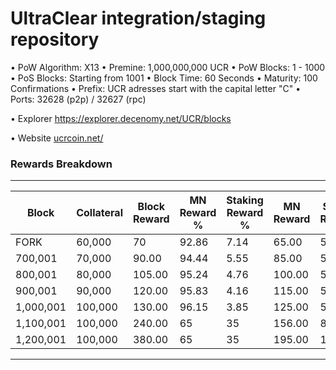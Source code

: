 UltraClear integration/staging repository
=====================================

• PoW Algorithm: X13
• Premine: 1,000,000,000 UCR
• PoW Blocks: 1 - 1000
• PoS Blocks: Starting from 1001
• Block Time: 60 Seconds
• Maturity: 100 Confirmations
• Prefix: UCR adresses start with the capital letter "C"
• Ports: 32628 (p2p) / 32627 (rpc)

• Explorer https://explorer.decenomy.net/UCR/blocks

• Website [ucrcoin.net/](https://ucrcoin.net/)

### Rewards Breakdown
---

| Block     | Collateral | Block Reward   | MN Reward % | Staking Reward % | MN Reward | Staker Reward |
| --------- | ---------- | -------------- | ----------- | ---------------- | --------- | ------------- |
| FORK      | 60,000     | 70             | 92.86       | 7.14             | 65.00     | 5.00          |
| 700,001   | 70,000     | 90.00          | 94.44       | 5.55             | 85.00     | 5.00          |
| 800,001   | 80,000     | 105.00         | 95.24       | 4.76             | 100.00    | 5.00          |
| 900,001   | 90,000     | 120.00         | 95.83       | 4.16             | 115.00    | 5.00          |
| 1,000,001 | 100,000    | 130.00         | 96.15       | 3.85             | 125.00    | 5.00          |
| 1,100,001 | 100,000    | 240.00         | 65          | 35               | 156.00    | 84.00         |
| 1,200,001 | 100,000    | 380.00         | 65          | 35               | 195.00    | 105.00        |

---
